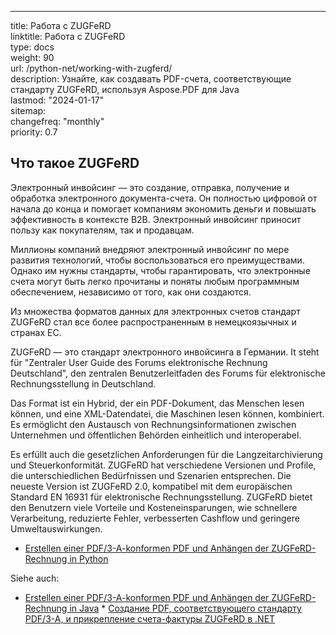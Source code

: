 ---

title: Работа с ZUGFeRD  
linktitle: Работа с ZUGFeRD  
type: docs  
weight: 90  
url: /python-net/working-with-zugferd/  
description: Узнайте, как создавать PDF-счета, соответствующие стандарту ZUGFeRD, используя Aspose.PDF для Java  
lastmod: "2024-01-17"  
sitemap:  
    changefreq: "monthly"  
    priority: 0.7  

## Что такое ZUGFeRD

Электронный инвойсинг — это создание, отправка, получение и обработка электронного документа-счета. Он полностью цифровой от начала до конца и помогает компаниям экономить деньги и повышать эффективность в контексте B2B. Электронный инвойсинг приносит пользу как покупателям, так и продавцам.

Миллионы компаний внедряют электронный инвойсинг по мере развития технологий, чтобы воспользоваться его преимуществами. Однако им нужны стандарты, чтобы гарантировать, что электронные счета могут быть легко прочитаны и поняты любым программным обеспечением, независимо от того, как они создаются.

Из множества форматов данных для электронных счетов стандарт ZUGFeRD стал все более распространенным в немецкоязычных и странах ЕС.

ZUGFeRD — это стандарт электронного инвойсинга в Германии.
 It steht für "Zentraler User Guide des Forums elektronische Rechnung Deutschland", den zentralen Benutzerleitfaden des Forums für elektronische Rechnungsstellung in Deutschland.

Das Format ist ein Hybrid, der ein PDF-Dokument, das Menschen lesen können, und eine XML-Datendatei, die Maschinen lesen können, kombiniert. Es ermöglicht den Austausch von Rechnungsinformationen zwischen Unternehmen und öffentlichen Behörden einheitlich und interoperabel.

Es erfüllt auch die gesetzlichen Anforderungen für die Langzeitarchivierung und Steuerkonformität. ZUGFeRD hat verschiedene Versionen und Profile, die unterschiedlichen Bedürfnissen und Szenarien entsprechen. Die neueste Version ist ZUGFeRD 2.0, kompatibel mit dem europäischen Standard EN 16931 für elektronische Rechnungsstellung.
ZUGFeRD bietet den Benutzern viele Vorteile und Kosteneinsparungen, wie schnellere Verarbeitung, reduzierte Fehler, verbesserten Cashflow und geringere Umweltauswirkungen.

* [Erstellen einer PDF/3-A-konformen PDF und Anhängen der ZUGFeRD-Rechnung in Python](/pdf/python-net/attach-zugferd/)

Siehe auch:

* [Erstellen einer PDF/3-A-konformen PDF und Anhängen der ZUGFeRD-Rechnung in Java](/pdf/java/attach-zugferd/) * [Создание PDF, соответствующего стандарту PDF/3-A, и прикрепление счета-фактуры ZUGFeRD в .NET](/pdf/net/attach-zugferd/)